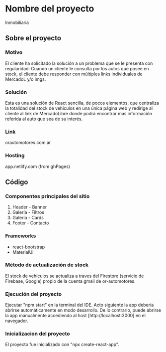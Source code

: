 # Nombre del proyecto

Inmobiliaria

## Sobre el proyecto

### Motivo

El cliente ha solicitado la solución a un problema que se le presenta con regularidad:
Cuando un cliente le consulta por los autos que posee en stock, el cliente debe responder con múltiples links individuales de MercadoL y/o imgs.

### Solución

Esta es una solución de React sencilla, de pocos elementos, que centraliza la totalidad del stock de vehículos en una única página web y redirige al cliente al link de MercadoLibre donde podrá encontrar mas información referida al auto que sea de su interés.

### Link

orautomotores.com.ar

### Hosting

app.netlify.com (from ghPages)

## Código

### Componentes principales del sitio

1. Header - Banner
2. Galería - Filtros
3. Galería - Cards
4. Footer - Contacto

### Frameworks

- react-bootstrap
- MaterialUi

### Método de actualización de stock

El stock de vehículos se actualiza a traves del Firestore (servicio de Firebase, Google) propio de la cuenta gmail de or-automotores.

### Ejecución del proyecto

Ejecutar "npm start" en la terminal del IDE. Acto siguiente la app debería abrirse automáticamente en modo desarrollo. De lo contrario, puede abrirse la app manualmente accediendo al host [http://localhost:3000] en el navegador.

### Inicializacion del proyecto

El proyecto fue inicializado con "npx create-react-app".
